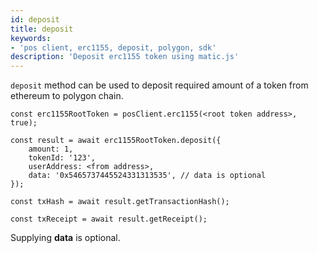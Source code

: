 ```yaml
---
id: deposit
title: deposit
keywords: 
- 'pos client, erc1155, deposit, polygon, sdk'
description: 'Deposit erc1155 token using matic.js'
---
```


`deposit` method can be used to deposit required amount of a token from ethereum to polygon chain.

```
const erc1155RootToken = posClient.erc1155(<root token address>, true);
 
const result = await erc1155RootToken.deposit({
    amount: 1,
    tokenId: '123',
    userAddress: <from address>,
    data: '0x5465737445524331313535', // data is optional
});

const txHash = await result.getTransactionHash();

const txReceipt = await result.getReceipt();

```

Supplying **data** is optional.